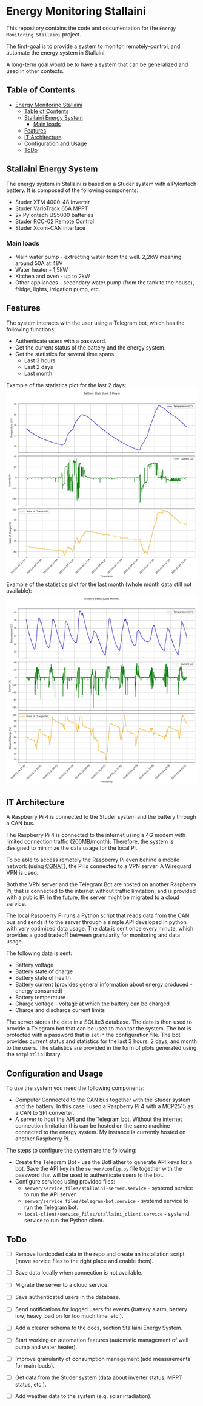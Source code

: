 # Energy Monitoring Stallaini

This repository contains the code and documentation for the `Energy Monitoring Stallaini` project.

The first-goal is to provide a system to monitor, remotely-control, and automate the energy system in Stallaini.

A long-term goal would be to have a system that can be generalized and used in other contexts.

## Table of Contents
- [Energy Monitoring Stallaini](#energy-monitoring-stallaini)
  - [Table of Contents](#table-of-contents)
  - [Stallaini Energy System](#stallaini-energy-system)
    - [Main loads](#main-loads)
  - [Features](#features)
  - [IT Architecture](#it-architecture)
  - [Configuration and Usage](#configuration-and-usage)
  - [ToDo](#todo)

## Stallaini Energy System
The energy system in Stallaini is based on a Studer system with a Pylontech battery. It is composed of the following components:
- Studer XTM 4000-48 Inverter
- Studer VarioTrack 65A MPPT
- 2x Pylontech US5000 batteries
- Studer RCC-02 Remote Control
- Studer Xcom-CAN interface

### Main loads
 - Main water pump - extracting water from the well. 2,2kW meaning around 50A at 48V
 - Water heater - 1,5kW
 - Kitchen and oven - up to 2kW
 - Other appliances - secondary water pump (from the tank to the house), fridge, lights, irrigation pump, etc.

## Features
The system interacts with the user using a Telegram bot, which has the following functions:
- Authenticate users with a password.
- Get the current status of the battery and the energy system.
- Get the statistics for several time spans:
    - Last 3 hours
    - Last 2 days
    - Last month

Example of the statistics plot for the last 2 days:
![](images/2days_stats.jpg)
Example of the statistics plot for the last month (whole month data still not available):
![](images/month_stats.jpg)

## IT Architecture
A Raspberry Pi 4 is connected to the Studer system and the battery through a CAN bus. 

The Raspberry Pi 4 is connected to the internet using a 4G modem with limited connection traffic (200MB/month). Therefore, the system is designed to minimize the data usage for the local Pi.

To be able to access remotely the Raspberry Pi even behind a mobile network (using [CGNAT](https://en.wikipedia.org/wiki/Carrier-grade_NAT)), the Pi is connected to a VPN server. A Wireguard VPN is used.

Both the VPN server and the Telegram Bot are hosted on another Raspberry Pi, that is connected to the internet without traffic limitation, and is provided with a public IP. In the future, the server might be migrated to a cloud service.

The local Raspberry Pi runs a Python script that reads data from the CAN bus and sends it to the server through a simple API developed in python with very optimized data usage. The data is sent once every minute, which provides a good tradeoff between granularity for monitoring and data usage.

The following data is sent:
 - Battery voltage
 - Battery state of charge
 - Battery state of health
 - Battery current (provides general information about energy produced - energy consumed)
 - Battery temperature
 - Charge voltage - voltage at which the battery can be charged
 - Charge and discharge current limits

The server stores the data in a SQLite3 database. The data is then used to provide a Telegram bot that can be used to monitor the system. The bot is protected with a password that is set in the configuration file. The bot provides current status and statistics for the last 3 hours, 2 days, and month to the users. The statistics are provided in the form of plots generated using the `matplotlib` library.

## Configuration and Usage
To use the system you need the following components:
- Computer Connected to the CAN bus together with the Studer system and the battery. In this case I used a Raspberry Pi 4 with a MCP2515 as a CAN to SPI converter.
- A server to host the API and the Telegram bot. Without the internet connection limitation this can be hosted on the same machine connected to the energy system. My instance is currently hosted on another Raspberry Pi.
  
The steps to configure the system are the following:
 - Create the Telegram Bot - use the BotFather to generate API keys for a bot. Save the API key in the `server/config.py` file together with the password that will be used to authenticate users to the bot.
 - Configure services using provided files:
    - `server/service_files/stallaini-server.service` - systemd service to run the API server.
    - `server/service_files/telegram-bot.service` - systemd service to run the Telegram bot.
    - `local-client/service_files/stallaini_client.service` - systemd service to run the Python client.

## ToDo
- [ ] Remove hardcoded data in the repo and create an installation script (move service files to the right place and enable them).
- [ ] Save data locally when connection is not available.
- [ ] Migrate the server to a cloud service.
- [ ] Save authenticated users in the database.
- [ ] Send notifications for logged users for events (battery alarm, battery low, heavy load on for too much time, etc.).
- [ ] Add a clearer schema to the docs, section Stallaini Energy System.
- [ ] Start working on automation features (automatic management of well pump and water heater).
- [ ] Improve granularity of consumption management (add measurements for main loads).
- [ ] Get data from the Studer system (data about inverter status, MPPT status, etc.).
- [ ] Add weather data to the system (e.g. solar irradiation).

